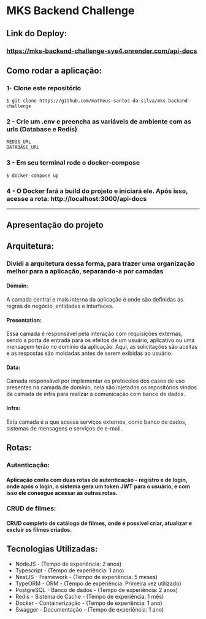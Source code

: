 # MKS Backend Challenge

## Link do Deploy:

### https://mks-backend-challenge-sye4.onrender.com/api-docs

## Como rodar a aplicação:

### 1- Clone este repositório

```
$ git clone https://github.com/matheus-santos-da-silva/mks-backend-challenge
```

### 2 - Crie um .env e preencha as variáveis de ambiente com as urls (Database e Redis)

```
REDIS_URL
DATABASE_URL
```

### 3 - Em seu terminal rode o docker-compose

```
$ docker-compose up
```

### 4 - O Docker fará a build do projeto e iniciará ele. Após isso, acesse a rota: **http://localhost:3000/api-docs**

---

## Apresentação do projeto

## Arquitetura:

### Dividi a arquitetura dessa forma, para trazer uma organização melhor para a aplicação, separando-a por camadas

#### **Domain:**

A camada central e mais interna da aplicação é onde são definidas as regras de negócio, entidades e interfaces.

#### **Presentation:**

Essa camada é responsável pela interação com requisições externas, sendo a porta de entrada para os efeitos de um usuário, aplicativo ou uma mensagem terão no domínio da aplicação. Aqui, as solicitações são aceitas e as respostas são moldadas antes de serem exibidas ao usuário.

#### **Data:**

Camada responsável por implementar os protocolos dos casos de uso presentes na camada de domínio, nela são injetados os repositórios vindos da camada de infra para realizar a comunicação com banco de dados.

#### **Infra:**

Esta camada é a que acessa serviços externos, como banco de dados, sistemas de mensagens e serviços de e-mail.

## Rotas:

### Autenticação:

#### Aplicação conta com duas rotas de autenticação - registro e de login, onde após o login, o sistema gera um token JWT para o usuário, e com isso ele consegue acessar as outras rotas.

### CRUD de filmes:

#### CRUD completo de catálogo de filmes, onde é possível criar, atualizar e excluir os filmes criados.

## Tecnologias Utilizadas:

- NodeJS - (Tempo de experiência: 2 anos)
- Typescript - (Tempo de experiência: 1 ano)
- NestJS - Framework - (Tempo de experiência: 5 meses)
- TypeORM - ORM - (Tempo de experiência: Primeira vez utilizado)
- PostgreSQL - Banco de dados - (Tempo de experiência: 2 anos)
- Redis - Sistema de Cache - (Tempo de experiência: 1 mês)
- Docker - Containerização - (Tempo de experiência: 1 ano)
- Swagger - Documentação - (Tempo de experiência: 1 ano)

